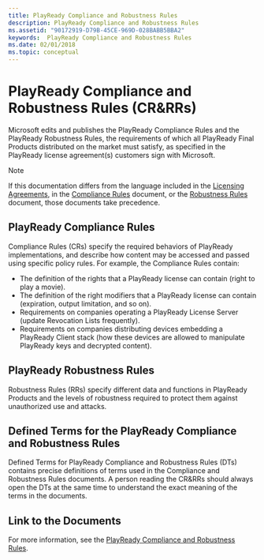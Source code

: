 ```yaml
---
title: PlayReady Compliance and Robustness Rules
description: PlayReady Compliance and Robustness Rules
ms.assetid: "90172919-D79B-45CE-969D-028BABB5BBA2"
keywords:  PlayReady Compliance and Robustness Rules
ms.date: 02/01/2018
ms.topic: conceptual
---
```



# PlayReady Compliance and Robustness Rules (CR&RRs)

Microsoft edits and publishes the PlayReady Compliance Rules and the PlayReady Robustness Rules, the requirements of which all PlayReady Final Products distributed on the market must satisfy, as specified in the PlayReady license agreement(s) customers sign with Microsoft.


> [!NOTE]
> If this documentation differs from the language included in the [Licensing Agreements](https://www.microsoft.com/playready/licensing/), in the [Compliance Rules](https://www.microsoft.com/playready/licensing/compliance/) document, or the [Robustness Rules](https://www.microsoft.com/playready/licensing/compliance/) document, those documents take precedence.


## PlayReady Compliance Rules

Compliance Rules (CRs) specify the required behaviors of PlayReady implementations, and describe how content may be accessed and passed using specific policy rules. For example, the Compliance Rules contain:

   * The definition of the rights that a PlayReady license can contain (right to play a movie).
   * The definition of the right modifiers that a PlayReady license can contain (expiration, output limitation, and so on).
   * Requirements on companies operating a PlayReady License Server (update Revocation Lists frequently).
   * Requirements on companies distributing devices embedding a PlayReady Client stack (how these devices are allowed to manipulate PlayReady keys and decrypted content).


## PlayReady Robustness Rules

Robustness Rules (RRs) specify different data and functions in PlayReady Products and the levels of robustness required to protect them against unauthorized use and attacks.


## Defined Terms for the PlayReady Compliance and Robustness Rules

Defined Terms for PlayReady Compliance and Robustness Rules (DTs) contains precise definitions of terms used in the Compliance and Robustness Rules documents. A person reading the CR&RRs should always open the DTs at the same time to understand the exact meaning of the terms in the documents.


## Link to the Documents

For more information, see the [PlayReady Compliance and Robustness Rules](https://www.microsoft.com/playready/licensing/compliance/).

